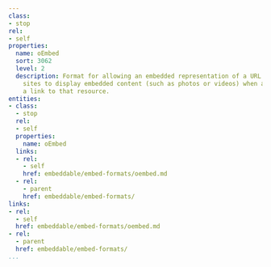 ```yaml
---
class:
- stop
rel:
- self
properties:
  name: oEmbed
  sort: 3062
  level: 2
  description: Format for allowing an embedded representation of a URL on third party
    sites to display embedded content (such as photos or videos) when a user posts
    a link to that resource.
entities:
- class:
  - stop
  rel:
  - self
  properties:
    name: oEmbed
  links:
  - rel:
    - self
    href: embeddable/embed-formats/oembed.md
  - rel:
    - parent
    href: embeddable/embed-formats/
links:
- rel:
  - self
  href: embeddable/embed-formats/oembed.md
- rel:
  - parent
  href: embeddable/embed-formats/
...
```

